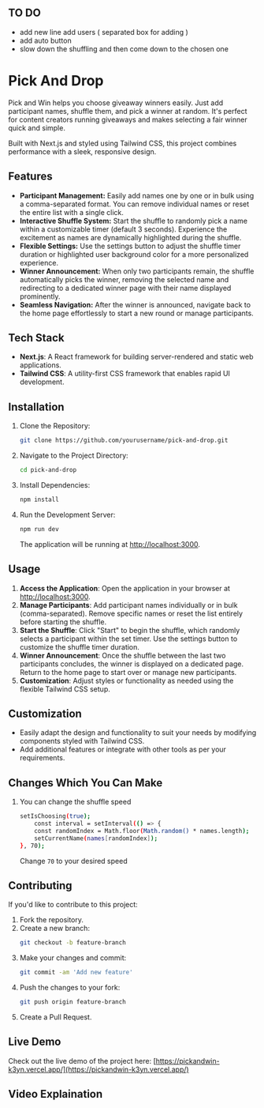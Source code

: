 ## TO DO
- add new line add users ( separated box for adding )
- add auto button
- slow down the shuffling and then come down to the chosen one

# Pick And Drop

Pick and Win helps you choose giveaway winners easily. Just add participant names, shuffle them, and pick a winner at random. It's perfect for content creators running giveaways and makes selecting a fair winner quick and simple.

Built with Next.js and styled using Tailwind CSS, this project combines performance with a sleek, responsive design.

## Features

- **Participant Management:** Easily add names one by one or in bulk using a comma-separated format. You can remove individual names or reset the entire list with a single click.
- **Interactive Shuffle System:** Start the shuffle to randomly pick a name within a customizable timer (default 3 seconds). Experience the excitement as names are dynamically highlighted during the shuffle.
- **Flexible Settings:** Use the settings button to adjust the shuffle timer duration or highlighted user background color for a more personalized experience.
- **Winner Announcement:** When only two participants remain, the shuffle automatically picks the winner, removing the selected name and redirecting to a dedicated winner page with their name displayed prominently.
- **Seamless Navigation:** After the winner is announced, navigate back to the home page effortlessly to start a new round or manage participants.

## Tech Stack

- **Next.js**: A React framework for building server-rendered and static web applications.
- **Tailwind CSS**: A utility-first CSS framework that enables rapid UI development.

## Installation

1. Clone the Repository:
    ```bash
    git clone https://github.com/yourusername/pick-and-drop.git
    ```

2. Navigate to the Project Directory:
    ```bash
    cd pick-and-drop
    ```

3. Install Dependencies:
    ```bash
    npm install
    ```

4. Run the Development Server:
    ```bash
    npm run dev
    ```

    The application will be running at [http://localhost:3000](http://localhost:3000).

## Usage

1. **Access the Application**: Open the application in your browser at [http://localhost:3000](http://localhost:3000).  
2. **Manage Participants**: Add participant names individually or in bulk (comma-separated). Remove specific names or reset the list entirely before starting the shuffle.  
3. **Start the Shuffle**: Click "Start" to begin the shuffle, which randomly selects a participant within the set timer. Use the settings button to customize the shuffle timer duration.  
4. **Winner Announcement**: Once the shuffle between the last two participants concludes, the winner is displayed on a dedicated page. Return to the home page to start over or manage new participants.  
5. **Customization**: Adjust styles or functionality as needed using the flexible Tailwind CSS setup.  


## Customization

- Easily adapt the design and functionality to suit your needs by modifying components styled with Tailwind CSS.
- Add additional features or integrate with other tools as per your requirements.

## Changes Which You Can Make

1. You can change the shuffle speed
    ```bash
    setIsChoosing(true);
        const interval = setInterval(() => {
        const randomIndex = Math.floor(Math.random() * names.length);
        setCurrentName(names[randomIndex]);
    }, 70);
    ```
    Change `70` to your desired speed

## Contributing

If you'd like to contribute to this project:

1. Fork the repository.
2. Create a new branch:
    ```bash
    git checkout -b feature-branch
    ```
3. Make your changes and commit:
    ```bash
    git commit -am 'Add new feature'
    ```
4. Push the changes to your fork:
    ```bash
    git push origin feature-branch
    ```
5. Create a Pull Request.

## Live Demo

Check out the live demo of the project here: [https://pickandwin-k3yn.vercel.app/](https://pickandwin-k3yn.vercel.app/)

## Video Explaination

